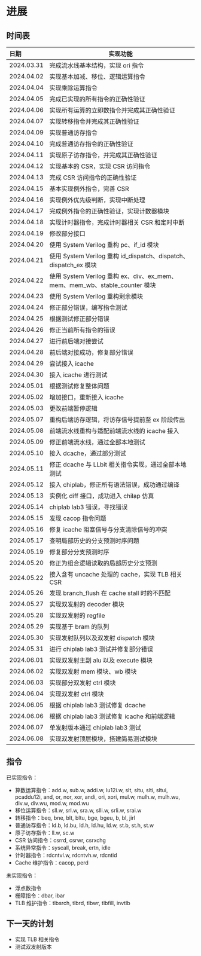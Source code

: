 # 进展

## 时间表

| 日期         | 实现功能                  |
|:---------- | --------------------- |
| 2024.03.31 | 完成流水线基本结构，实现 ori 指令   |
| 2024.04.02 | 实现基本加减、移位、逻辑运算指令      |
| 2024.04.04 | 实现乘除运算指令              |
| 2024.04.05 | 完成已实现的所有指令的正确性验证      |
| 2024.04.06 | 实现所有运算的立即数指令并完成其正确性验证 |
| 2024.04.07 | 实现转移指令并完成其正确性验证       |
| 2024.04.09 | 实现普通访存指令              |
| 2024.04.10 | 完成普通访存指令的正确性验证        |
| 2024.04.11 | 实现原子访存指令，并完成其正确性验证    |
| 2024.04.12 | 实现基本的 CSR，实现 CSR 访问指令 |
| 2024.04.13 | 完成 CSR 访问指令的正确性验证 |
| 2024.04.15 | 基本实现例外指令，完善 CSR |
| 2024.04.16 | 实现例外优先级判断，实现中断处理 |
| 2024.04.17 | 完成例外指令的正确性验证，实现计数器模块 |
| 2024.04.18 | 实现计时器指令，完成计时器相关 CSR 和定时中断 |
| 2024.04.19 | 修改部分接口 |
| 2024.04.20 | 使用 System Verilog 重构 pc、if_id 模块 |
| 2024.04.21 | 使用 System Verilog 重构 id_dispatch、dispatch、dispatch_ex 模块 |
| 2024.04.22 | 使用 System Verilog 重构 ex、div、ex_mem、mem、mem_wb、stable_counter 模块 |
| 2024.04.23 | 使用 System Verilog 重构剩余模块 |
| 2024.04.24 | 修正部分错误，编写指令测试 |
| 2024.04.25 | 根据测试修正部分错误 |
| 2024.04.26 | 修正当前所有指令的错误 |
| 2024.04.27 | 进行前后端对接尝试 |
| 2024.04.28 | 前后端对接成功，修复部分错误 |
| 2024.04.29 | 尝试接入 icache |
| 2024.04.30 | 接入 icache 进行测试 |
| 2024.05.01 | 根据测试修复整体问题 |
| 2024.05.02 | 增加接口，重新接入 icache |
| 2024.05.03 | 更改前端暂停逻辑 |
| 2024.05.07 | 重构后端访存逻辑，将访存信号提前至 ex 阶段传出 |
| 2024.05.08 | 前端流水线重构与适配前端流水线的 icache 接入 |
| 2024.05.09 | 修正前端流水线，通过全部本地测试 |
| 2024.05.10 | 接入 dcache，通过部分测试 |
| 2024.05.11 | 修正 dcache 与 LLbit 相关指令实现，通过全部本地测试 |
| 2024.05.12 | 接入 chiplab，修正所有语法错误，成功通过编译 |
| 2024.05.13 | 实例化 diff 接口，成功进入 chilap 仿真 |
| 2024.05.14 | chiplab lab3 错误，寻找错误 |
| 2024.05.15 | 发现 cacop 指令问题 |
| 2024.05.16 | 修复 icache 阻塞信号与分支清除信号的冲突 |
| 2024.05.17 | 查明局部历史的分支预测时序问题 |
| 2024.05.19 | 修复部分分支预测时序 |
| 2024.05.20 | 修正为组合逻辑读取的局部历史分支预测 |
| 2024.05.22 | 接入含有 uncache 处理的 cache，实现 TLB 相关 CSR |  
| 2024.05.26 | 发现 branch_flush 在 cache stall 时的不匹配 |
| 2024.05.27 | 实现双发射的 decoder 模块 |
| 2024.05.28 | 实现双发射的 regfile |
| 2024.05.29 | 实现基于 bram 的队列 |
| 2024.05.30 | 实现发射队列以及双发射 dispatch 模块 |
| 2024.05.31 | 进行 chiplab lab3 测试并修复部分错误 |
| 2024.06.01 | 实现双发射主副 alu 以及 execute 模块 |
| 2024.06.02 | 实现双发射 mem 模块、wb 模块 |
| 2024.06.03 | 实现部分双发射 ctrl 模块 |
| 2024.06.04 | 实现双发射 ctrl 模块 |
| 2024.06.05 | 根据 chiplab lab3 测试修复 dcache |
| 2024.06.06 | 根据 chiplab lab3 测试修复 icache 和前端逻辑 |
| 2024.06.07 | 单发射版本通过 chiplab lab3 测试 |
| 2024.06.08 | 实现双发射顶层模块，搭建简易测试模块 |

## 指令

已实现指令：

- 算数运算指令：add.w, sub.w, addi.w, lu12i.w, slt, sltu, slti, sltui, pcaddu12i, and, or, nor, xor, andi, ori, xori, mul.w, mulh.w, mulh.wu, div.w, div.wu, mod.w, mod.wu
- 移位运算指令：sll.w, srl.w, sra.w, slli.w, srli.w, srai.w
- 转移指令：beq, bne, blt, bltu, bge, bgeu, b, bl, jirl
- 普通访存指令：ld.b, ld.bu, ld.h, ld\.hu, ld.w, st.b, st.h, st.w
- 原子访存指令：ll.w, sc.w
- CSR 访问指令：csrrd, csrwr, csrxchg
- 系统异常指令：syscall, break, ertn, idle
- 计时器指令：rdcntvl.w, rdcntvh.w, rdcntid
- Cache 维护指令：cacop, perd

未实现指令：

- 浮点数指令
- 栅障指令：dbar, ibar
- TLB 维护指令：tlbsrch, tlbrd, tlbwr, tlbfill, invtlb

## 下一天的计划

- 实现 TLB 相关指令
- 测试双发射版本
